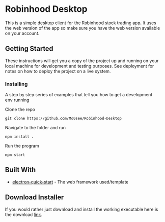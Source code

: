# Robinhood Desktop

This is a simple desktop client for the Robinhood stock trading app. It uses the web version of the app so make sure you have the web version available on your account.

## Getting Started

These instructions will get you a copy of the project up and running on your local machine for development and testing purposes. See deployment for notes on how to deploy the project on a live system.

### Installing

A step by step series of examples that tell you how to get a development env running

Clone the repo

```
git clone https://github.com/Mo0see/Robinhood-Desktop
```

Navigate to the folder and run

```
npm install .
```

Run the program

```
npm start
```

## Built With

* [electron-quick-start](https://github.com/electron/electron-quick-start) - The web framework used/template

## Download Installer

If you would rather just download and install the working executable here is the download [link](https://www.dropbox.com/s/9o5ahbe7pv1lb5a/Robinhood%20Installer.exe?dl=1).

